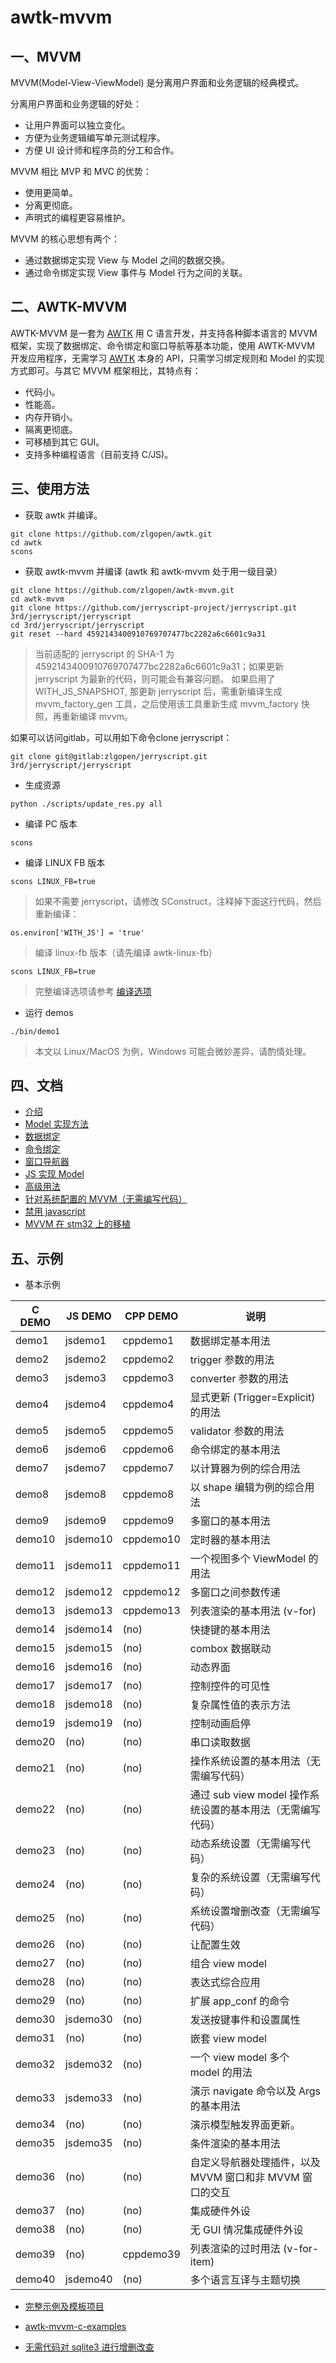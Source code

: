 # awtk-mvvm

## 一、MVVM 
MVVM(Model-View-ViewModel) 是分离用户界面和业务逻辑的经典模式。

分离用户界面和业务逻辑的好处：

  * 让用户界面可以独立变化。
  * 方便为业务逻辑编写单元测试程序。
  * 方便 UI 设计师和程序员的分工和合作。

MVVM 相比 MVP 和 MVC 的优势：

  * 使用更简单。
  * 分离更彻底。
  * 声明式的编程更容易维护。

MVVM 的核心思想有两个：

* 通过数据绑定实现 View 与 Model 之间的数据交换。
* 通过命令绑定实现 View 事件与 Model 行为之间的关联。

## 二、AWTK-MVVM

AWTK-MVVM 是一套为 [AWTK](https://github.com/zlgopen/awtk) 用 C 语言开发，并支持各种脚本语言的 MVVM 框架，实现了数据绑定、命令绑定和窗口导航等基本功能，使用 AWTK-MVVM 开发应用程序，无需学习 [AWTK](https://github.com/zlgopen/awtk) 本身的 API，只需学习绑定规则和 Model 的实现方式即可。与其它 MVVM 框架相比，其特点有：

* 代码小。
* 性能高。
* 内存开销小。
* 隔离更彻底。
* 可移植到其它 GUI。
* 支持多种编程语言（目前支持 C/JS)。

## 三、使用方法

* 获取 awtk 并编译。

```
git clone https://github.com/zlgopen/awtk.git
cd awtk
scons
```

* 获取 awtk-mvvm 并编译 (awtk 和 awtk-mvvm 处于用一级目录）

```
git clone https://github.com/zlgopen/awtk-mvvm.git
cd awtk-mvvm
git clone https://github.com/jerryscript-project/jerryscript.git 3rd/jerryscript/jerryscript
cd 3rd/jerryscript/jerryscript
git reset --hard 4592143400910769707477bc2282a6c6601c9a31
```

> 当前适配的 jerryscript 的 SHA-1 为 4592143400910769707477bc2282a6c6601c9a31；如果更新 jerryscript 为最新的代码，则可能会有兼容问题。
> 如果启用了 WITH_JS_SNAPSHOT, 那更新 jerryscript 后，需重新编译生成 mvvm_factory_gen 工具，之后使用该工具重新生成 mvvm_factory 快照，再重新编译 mvvm。

如果可以访问gitlab，可以用如下命令clone jerryscript：

```
git clone git@gitlab:zlgopen/jerryscript.git 3rd/jerryscript/jerryscript
```

* 生成资源

```
python ./scripts/update_res.py all
```

* 编译 PC 版本

```
scons
```

* 编译 LINUX FB 版本

```
scons LINUX_FB=true
```

> 如果不需要 jerryscript，请修改 SConstruct，注释掉下面这行代码，然后重新编译：

```
os.environ['WITH_JS'] = 'true'
```

> 编译 linux-fb 版本（请先编译 awtk-linux-fb）

```
scons LINUX_FB=true
```

> 完整编译选项请参考 [编译选项](https://github.com/zlgopen/awtk-widget-generator/blob/master/docs/build_options.md)

* 运行 demos

```
./bin/demo1
```

> 本文以 Linux/MacOS 为例，Windows 可能会微妙差异，请酌情处理。

## 四、文档
* [介绍](docs/8.intro.md)
* [Model 实现方法](docs/9.model.md)
* [数据绑定](docs/10.data_binding.md)
* [命令绑定](docs/11.command_binding.md)
* [窗口导航器](docs/12.navigate.md)
* [JS 实现 Model](docs/13.js_model.md)
* [高级用法](docs/14.advance_usages.md)
* [针对系统配置的 MVVM（无需编写代码）](docs/15.app_conf.md)
* [禁用 javascript](docs/how_to_disable_js.md)
* [MVVM 在 stm32 上的移植](https://github.com/zlgopen/awtk-stm32h743iitx-mvvm/blob/master/docs/stm32h743iitx_port.md)

## 五、示例

* 基本示例

| C DEMO | JS DEMO  | CPP DEMO  | 说明                                                       |
| ------ | -------- | --------- | ---------------------------------------------------------- |
| demo1  | jsdemo1  | cppdemo1  | 数据绑定基本用法                                           |
| demo2  | jsdemo2  | cppdemo2  | trigger 参数的用法                                         |
| demo3  | jsdemo3  | cppdemo3  | converter 参数的用法                                       |
| demo4  | jsdemo4  | cppdemo4  | 显式更新 (Trigger=Explicit) 的用法                         |
| demo5  | jsdemo5  | cppdemo5  | validator 参数的用法                                       |
| demo6  | jsdemo6  | cppdemo6  | 命令绑定的基本用法                                         |
| demo7  | jsdemo7  | cppdemo7  | 以计算器为例的综合用法                                     |
| demo8  | jsdemo8  | cppdemo8  | 以 shape 编辑为例的综合用法                                |
| demo9  | jsdemo9  | cppdemo9  | 多窗口的基本用法                                           |
| demo10 | jsdemo10 | cppdemo10 | 定时器的基本用法                                           |
| demo11 | jsdemo11 | cppdemo11 | 一个视图多个 ViewModel 的用法                              |
| demo12 | jsdemo12 | cppdemo12 | 多窗口之间参数传递                                         |
| demo13 | jsdemo13 | cppdemo13 | 列表渲染的基本用法 (v-for)                                 |
| demo14 | jsdemo14 | (no)      | 快捷键的基本用法                                           |
| demo15 | jsdemo15 | (no)      | combox 数据联动                                            |
| demo16 | jsdemo16 | (no)      | 动态界面                                                   |
| demo17 | jsdemo17 | (no)      | 控制控件的可见性                                           |
| demo18 | jsdemo18 | (no)      | 复杂属性值的表示方法                                       |
| demo19 | jsdemo19 | (no)      | 控制动画启停                                               |
| demo20 | (no)     | (no)      | 串口读取数据                                               |
| demo21 | (no)     | (no)      | 操作系统设置的基本用法（无需编写代码）                     |
| demo22 | (no)     | (no)      | 通过 sub view model 操作系统设置的基本用法（无需编写代码） |
| demo23 | (no)     | (no)      | 动态系统设置（无需编写代码）                               |
| demo24 | (no)     | (no)      | 复杂的系统设置（无需编写代码）                             |
| demo25 | (no)     | (no)      | 系统设置增删改查（无需编写代码）                           |
| demo26 | (no)     | (no)      | 让配置生效                                                 |
| demo27 | (no)     | (no)      | 组合 view model                                            |
| demo28 | (no)     | (no)      | 表达式综合应用                                             |
| demo29 | (no)     | (no)      | 扩展 app_conf 的命令                                       |
| demo30 | jsdemo30 | (no)      | 发送按键事件和设置属性                                     |
| demo31 | (no)     | (no)      | 嵌套 view model                                            |
| demo32 | jsdemo32 | (no)      | 一个 view model 多个 model 的用法                          |
| demo33 | jsdemo33 | (no)      | 演示 navigate 命令以及 Args 的基本用法                     |
| demo34 | (no)     | (no)      | 演示模型触发界面更新。                                     |
| demo35 | jsdemo35 | (no)      | 条件渲染的基本用法                                         |
| demo36 | (no)     | (no)      | 自定义导航器处理插件，以及 MVVM 窗口和非 MVVM 窗口的交互   |
| demo37 | (no)     | (no)      | 集成硬件外设                                               |
| demo38 | (no)     | (no)      | 无 GUI 情况集成硬件外设                                    |
| demo39 | (no)     | cppdemo39 | 列表渲染的过时用法 (v-for-item)                            |
| demo40 | jsdemo40 | (no)      | 多个语言互译与主题切换                                     |

* [完整示例及模板项目](https://github.com/zlgopen/awtk-mvvm-c-hello)

* [awtk-mvvm-c-examples](https://github.com/zlgopen/awtk-mvvm-c-examples) 

* [无需代码对 sqlite3 进行增删改查](https://github.com/zlgopen/awtk-database-repository)
